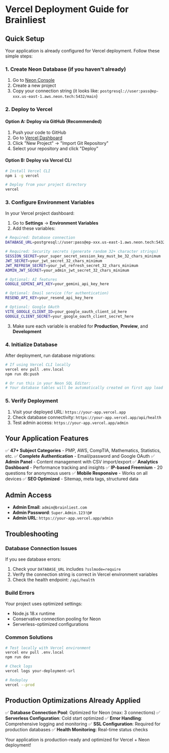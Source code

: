 # Vercel Deployment Guide for Brainliest

## Quick Setup

Your application is already configured for Vercel deployment. Follow these simple steps:

### 1. Create Neon Database (if you haven't already)

1. Go to [Neon Console](https://console.neon.tech/)
2. Create a new project
3. Copy your connection string (it looks like: `postgresql://user:pass@ep-xxx.us-east-1.aws.neon.tech:5432/main`)

### 2. Deploy to Vercel

#### Option A: Deploy via GitHub (Recommended)
1. Push your code to GitHub
2. Go to [Vercel Dashboard](https://vercel.com/dashboard)
3. Click "New Project" → "Import Git Repository"
4. Select your repository and click "Deploy"

#### Option B: Deploy via Vercel CLI
```bash
# Install Vercel CLI
npm i -g vercel

# Deploy from your project directory
vercel
```

### 3. Configure Environment Variables

In your Vercel project dashboard:

1. Go to **Settings** → **Environment Variables**
2. Add these variables:

```bash
# Required: Database connection
DATABASE_URL=postgresql://user:pass@ep-xxx.us-east-1.aws.neon.tech:5432/main?sslmode=require

# Required: Security secrets (generate random 32+ character strings)
SESSION_SECRET=your_super_secret_session_key_must_be_32_chars_minimum
JWT_SECRET=your_jwt_secret_32_chars_minimum
JWT_REFRESH_SECRET=your_jwt_refresh_secret_32_chars_minimum
ADMIN_JWT_SECRET=your_admin_jwt_secret_32_chars_minimum

# Optional: AI features
GOOGLE_GEMINI_API_KEY=your_gemini_api_key_here

# Optional: Email service (for authentication)
RESEND_API_KEY=your_resend_api_key_here

# Optional: Google OAuth
VITE_GOOGLE_CLIENT_ID=your_google_oauth_client_id_here
GOOGLE_CLIENT_SECRET=your_google_oauth_client_secret_here
```

3. Make sure each variable is enabled for **Production**, **Preview**, and **Development**

### 4. Initialize Database

After deployment, run database migrations:

```bash
# If using Vercel CLI locally
vercel env pull .env.local
npm run db:push

# Or run this in your Neon SQL Editor:
# Your database tables will be automatically created on first app load
```

### 5. Verify Deployment

1. Visit your deployed URL: `https://your-app.vercel.app`
2. Check database connectivity: `https://your-app.vercel.app/api/health`
3. Test admin access: `https://your-app.vercel.app/admin`

## Your Application Features

✅ **47+ Subject Categories** - PMP, AWS, CompTIA, Mathematics, Statistics, etc.
✅ **Complete Authentication** - Email/password and Google OAuth
✅ **Admin Panel** - Content management with CSV import/export
✅ **Analytics Dashboard** - Performance tracking and insights
✅ **IP-based Freemium** - 20 questions for anonymous users
✅ **Mobile Responsive** - Works on all devices
✅ **SEO Optimized** - Sitemap, meta tags, structured data

## Admin Access

- **Admin Email**: `admin@brainliest.com`
- **Admin Password**: `Super.Admin.123!@#`
- **Admin URL**: `https://your-app.vercel.app/admin`

## Troubleshooting

### Database Connection Issues
If you see database errors:

1. Check your `DATABASE_URL` includes `?sslmode=require`
2. Verify the connection string is correct in Vercel environment variables
3. Check the health endpoint: `/api/health`

### Build Errors
Your project uses optimized settings:
- Node.js 18.x runtime
- Conservative connection pooling for Neon
- Serverless-optimized configurations

### Common Solutions
```bash
# Test locally with Vercel environment
vercel env pull .env.local
npm run dev

# Check logs
vercel logs your-deployment-url

# Redeploy
vercel --prod
```

## Production Optimizations Already Applied

✅ **Database Connection Pool**: Optimized for Neon (max: 3 connections)
✅ **Serverless Configuration**: Cold start optimized
✅ **Error Handling**: Comprehensive logging and monitoring
✅ **SSL Configuration**: Required for production databases
✅ **Health Monitoring**: Real-time status checks

Your application is production-ready and optimized for Vercel + Neon deployment!